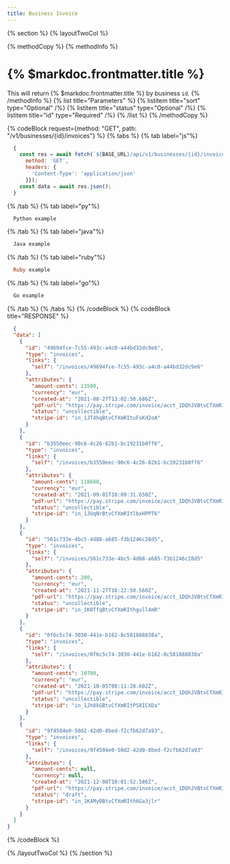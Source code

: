 ```yaml
---
title: Business Invoice
---
```

{% section %}
{% layoutTwoCol %}

{% methodCopy %}
{% methodInfo %}
  # {% $markdoc.frontmatter.title %}
  This will return {% $markdoc.frontmatter.title %} by business `id`.
{% /methodInfo %}
{% list title="Parameters" %}
  {% listitem title="sort" type="Optional" /%}
  {% listitem title="status" type="Optional" /%}
  {% listitem title="id" type="Required" /%}
{% /list %}
{% /methodCopy %}

{% codeBlock request={method: "GET", path: "/v1/businesses/{id}/invoices"} %}
{% tabs %}
  {% tab label="js"%}
  ```js
    {
      const res = await fetch(`${BASE_URL}/api/v1/businesses/{id}/invoices`, {
        method: 'GET',
        headers: {
          'Content-Type': 'application/json'
        }});
      const data = await res.json();
    }
  ```
  {% /tab %}
  {% tab label="py"%}
  ```py
    Python example
  ```
  {% /tab %}
  {% tab label="java"%}
  ```java
    Java example
  ```
  {% /tab %}
  {% tab label="ruby"%}
  ```ruby
    Ruby example
  ```
  {% /tab %}
  {% tab label="go"%}
  ```go
    Go example
  ```
  {% /tab %}
{% /tabs %}
{% /codeBlock %}
{% codeBlock title="RESPONSE" %}
  ```json
    {
    "data": [
      {
        "id": "49694fce-7c55-493c-a4c0-a44bd32dc9e6",
        "type": "invoices",
        "links": {
          "self": "/invoices/49694fce-7c55-493c-a4c0-a44bd32dc9e6"
        },
        "attributes": {
          "amount-cents": 13500,
          "currency": "eur",
          "created-at": "2021-08-27T13:02:50.686Z",
          "pdf-url": "https://pay.stripe.com/invoice/acct_1DQhJVBtvCfXmRIt/test_YWNjdF8xRFFoSlZCdHZDZlhtUkl0LGludnN0X0s3SktHQ1U3RkVuWE5ETTlPd0E5RjdFUERVWXZqc3ksNTc3NTg1NTg0200s5ODFr70/pdf?s=ap",
          "status": "uncollectible",
          "stripe-id": "in_1JT4hqBtvCfXmRItuFsKd2oA"
        }
      },
      {
        "id": "b3550eec-90c6-4c26-82b1-bc19231b0ff6",
        "type": "invoices",
        "links": {
          "self": "/invoices/b3550eec-90c6-4c26-82b1-bc19231b0ff6"
        },
        "attributes": {
          "amount-cents": 118680,
          "currency": "eur",
          "created-at": "2021-09-01T10:09:31.650Z",
          "pdf-url": "https://pay.stripe.com/invoice/acct_1DQhJVBtvCfXmRIt/test_YWNjdF8xRFFoSlZCdHZDZlhtUkl0LGludnN0X0s5OGZYYzRnakxmdjF1VjR2TldSeEtvS3oxMExwTWgsNTc3NTg1NTg020067WeU0Z6/pdf?s=ap",
          "status": "uncollectible",
          "stripe-id": "in_1JUqNrBtvCfXmRItlbxHPPT6"
        }
      },
      {
        "id": "561c733e-4bc5-4d88-a685-f3b1246c28d5",
        "type": "invoices",
        "links": {
          "self": "/invoices/561c733e-4bc5-4d88-a685-f3b1246c28d5"
        },
        "attributes": {
          "amount-cents": 200,
          "currency": "eur",
          "created-at": "2021-11-27T16:22:50.560Z",
          "pdf-url": "https://pay.stripe.com/invoice/acct_1DQhJVBtvCfXmRIt/test_YWNjdF8xRFFoSlZCdHZDZlhtUkl0LF9LZnBLWFZEV3lNd2pPUWFObFhRTFBmWDZQRUxzQ1kwLDU3NzU4NTU50200gZLJDyBw/pdf?s=ap",
          "status": "uncollectible",
          "stripe-id": "in_1K0TfqBtvCfXmRIthgull4mR"
        }
      },
      {
        "id": "0f6c5c74-3030-441e-b162-8c581888838a",
        "type": "invoices",
        "links": {
          "self": "/invoices/0f6c5c74-3030-441e-b162-8c581888838a"
        },
        "attributes": {
          "amount-cents": 10700,
          "currency": "eur",
          "created-at": "2021-10-05T08:11:28.602Z",
          "pdf-url": "https://pay.stripe.com/invoice/acct_1DQhJVBtvCfXmRIt/test_YWNjdF8xRFFoSlZCdHZDZlhtUkl0LF9LTHFSb0NFcG5XYUlNZ2pUSkdGbDNqUDhaaEJPZXJDLDU3NzU4NTU50200vHtHkoVX/pdf?s=ap",
          "status": "uncollectible",
          "stripe-id": "in_1Jh8kGBtvCfXmRItPS8ICXDa"
        }
      },
      {
        "id": "9f4504e0-50d2-42d0-8bed-f2cfb62d7a93",
        "type": "invoices",
        "links": {
          "self": "/invoices/9f4504e0-50d2-42d0-8bed-f2cfb62d7a93"
        },
        "attributes": {
          "amount-cents": null,
          "currency": null,
          "created-at": "2021-12-08T10:01:52.586Z",
          "pdf-url": "https://pay.stripe.com/invoice/acct_1DQhJVBtvCfXmRIt/test_YWNjdF8xRFFoSlZCdHZDZlhtUkl0LF9LanFmVVVtUjdxeEEwTGM4Y1VZUDJkRU5nMlZKaGpMLDU3NzU4NTYw0200NIFtzDdq/pdf?s=ap",
          "status": "draft",
          "stripe-id": "in_1K4MyBBtvCfXmRIth6Ga3jlr"
        }
      }
    ]
  }
  ```
{% /codeBlock %}  

{% /layoutTwoCol %}
{% /section %}